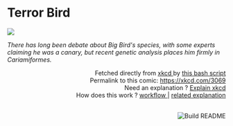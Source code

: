 # <b>Terror Bird</b>

[![](https://imgs.xkcd.com/comics/terror_bird.png)](https://xkcd.com/3069)

<i>There has long been debate about Big Bird&#39;s species, with some experts claiming he was a canary, but recent genetic analysis places him firmly in Cariamiformes.</i>

<div align="right">
  Fetched directly from
  <a href="https://xkcd.com">
    xkcd
  </a>
  by
  <a href="https://github.com/Vanille-N/Vanille-N/blob/master/fetch">
    this bash script
  </a>
</div>
<div align="right">
  Permalink to this comic:
  <a href="https://xkcd.com/3069">
    https://xkcd.com/3069
  </a>
</div>
<div align="right">
  Need an explanation ?
  <a href="https://www.explainxkcd.com/wiki/index.php/3069">
    Explain xkcd
  </a>
</div>
<div align="right">
  How does this work ?
  <a href="https://github.com/Vanille-N/Vanille-N/blob/master/.github/workflows/build.yml">
    workflow
  </a>
  |
  <a href="https://simonwillison.net/2020/Jul/10/self-updating-profile-readme/">
    related explanation
  </a>
</div><br>

<a href="https://github.com/Vanille-N/Vanille-N/actions"><img src="https://github.com/Vanille-N/Vanille-N/workflows/Build%20README/badge.svg" align="right" alt="Build README"></a>
